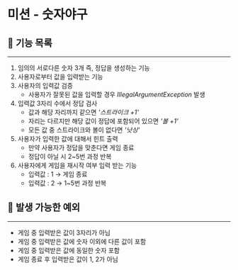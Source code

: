 # 미션 - 숫자야구

## 🚀 기능 목록

---
1. 임의의 서로다른 숫자 3개 즉, 정답을 생성하는 기능 
2. 사용자로부터 값을 입력받는 기능
3. 사용자의 입력값 검증
   + 사용자가 잘못된 값을 입력할 경우 *IllegalArgumentException* 발생
4. 입력값 3자리 수에서 정답 검사
   + 값과 해당 자리까지 같으면 *'스트라이크 +1'*
   + 자리는 다르지만 해당 값이 정답에 포함되어 있으면 *'볼 +1'*
   + 모든 값 중 스트라이크와 볼이 없다면 *'낫싱'*
5. 사용자가 입력한 값에 대해서 힌트 출력
   + 만약 사용자가 정답을 맞춘다면 게임 종료
   + 정답이 아닐 시 2~5번 과정 반복
6. 사용자에게 게임을 재시작 여부 입력 받는 기능
   + 입력값 : 1 → 게임 종료
   + 입력값 : 2 → 1~5번 과정 반복
## 🎯 발생 가능한 예외

---
+ 게임 중 입력받은 값이 3자리가 아님
+ 게임 중 입력받은 값에 숫자 이외에 다른 값이 포함
+ 게임 중 입력받은 값에 동일한 숫자 포함
+ 게임 종료 후 입력받은 값이 1, 2가 아님



